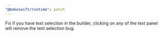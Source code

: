 ```yaml
---
"@makeswift/runtime": patch
---
```


Fix if you have text selection in the builder, clicking on any of the text panel will remove the text selection bug.
